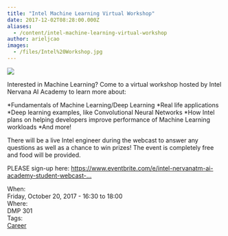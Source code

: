 ```yaml
---
title: "Intel Machine Learning Virtual Workshop"
date: 2017-12-02T08:28:00.000Z
aliases:
  - /content/intel-machine-learning-virtual-workshop
author: arieljcao
images:
  - /files/Intel%20Workshop.jpg
---
```


<div class="field field-name-body field-type-text-with-summary field-label-hidden"><div class="field-items"><div class="field-item even"><p><img src="https://ubccsss.org/files/Intel%20Workshop.jpg" style="max-width: 100%"></p>

<p>Interested in Machine Learning? Come to a virtual workshop hosted by Intel Nervana AI Academy to learn more about:</p>

<p>*Fundamentals of Machine Learning/Deep Learning
*Real life applications
*Deep learning examples, like Convolutional Neural Networks
*How Intel plans on helping developers improve performance of Machine Learning workloads
*And more!</p>

<p>There will be a live Intel engineer during the webcast to answer any questions as well as a chance to win prizes! The event is completely free and food will be provided.</p>

<p>PLEASE sign-up here: <a href="https://www.eventbrite.com/e/intel-nervanatm-ai-academy-student-webcast-tickets-37547703191?aff=IEM">https://www.eventbrite.com/e/intel-nervanatm-ai-academy-student-webcast-...</a></p>
</div></div></div><div class="field field-name-field-dates field-type-datetime field-label-above"><div class="field-label">When:&#xA0;</div><div class="field-items"><div class="field-item even"><span class="date-display-single">Friday, October 20, 2017 - <span class="date-display-range"><span class="date-display-start">16:30</span> to <span class="date-display-end">18:00</span></span></span></div></div></div><div class="field field-name-field-location field-type-text field-label-above"><div class="field-label">Where:&#xA0;</div><div class="field-items"><div class="field-item even">DMP 301</div></div></div>    <footer>
    <div class="field field-name-field-tags field-type-taxonomy-term-reference field-label-above"><div class="field-label">Tags:&#xA0;</div><div class="field-items"><div class="field-item even"><a href="/career">Career</a></div></div></div>      </footer>
